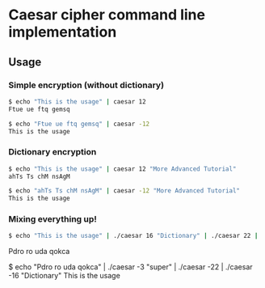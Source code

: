 # Caesar cipher command line implementation

## Usage

### Simple encryption (without dictionary)
```bash
$ echo "This is the usage" | caesar 12
Ftue ue ftq gemsq

$ echo "Ftue ue ftq gemsq" | caesar -12
This is the usage
```

### Dictionary encryption
```bash
$ echo "This is the usage" | caesar 12 "More Advanced Tutorial"
ahTs Ts chM nsAgM

$ echo "ahTs Ts chM nsAgM" | caesar -12 "More Advanced Tutorial"
This is the usage
```

### Mixing everything up!
```bash
$ echo "This is the usage" | ./caesar 16 "Dictionary" | ./caesar 22 | ./caesar 3 "super"
```
Pdro ro uda qokca

$ echo "Pdro ro uda qokca" | ./caesar -3 "super" | ./caesar -22 | ./caesar -16 "Dictionary"
This is the usage
